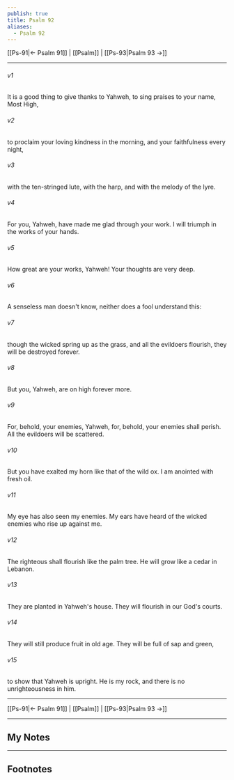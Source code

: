 ```yaml
---
publish: true
title: Psalm 92
aliases:
  - Psalm 92
---
```


[[Ps-91|← Psalm 91]] | [[Psalm]] | [[Ps-93|Psalm 93 →]]
***



###### v1 
It is a good thing to give thanks to Yahweh, to sing praises to your name, Most High, 

###### v2 
to proclaim your loving kindness in the morning, and your faithfulness every night, 

###### v3 
with the ten-stringed lute, with the harp, and with the melody of the lyre. 

###### v4 
For you, Yahweh, have made me glad through your work. I will triumph in the works of your hands. 

###### v5 
How great are your works, Yahweh! Your thoughts are very deep. 

###### v6 
A senseless man doesn't know, neither does a fool understand this: 

###### v7 
though the wicked spring up as the grass, and all the evildoers flourish, they will be destroyed forever. 

###### v8 
But you, Yahweh, are on high forever more. 

###### v9 
For, behold, your enemies, Yahweh, for, behold, your enemies shall perish. All the evildoers will be scattered. 

###### v10 
But you have exalted my horn like that of the wild ox. I am anointed with fresh oil. 

###### v11 
My eye has also seen my enemies. My ears have heard of the wicked enemies who rise up against me. 

###### v12 
The righteous shall flourish like the palm tree. He will grow like a cedar in Lebanon. 

###### v13 
They are planted in Yahweh's house. They will flourish in our God's courts. 

###### v14 
They will still produce fruit in old age. They will be full of sap and green, 

###### v15 
to show that Yahweh is upright. He is my rock, and there is no unrighteousness in him.

***
[[Ps-91|← Psalm 91]] | [[Psalm]] | [[Ps-93|Psalm 93 →]]

---
## My Notes

---
## Footnotes